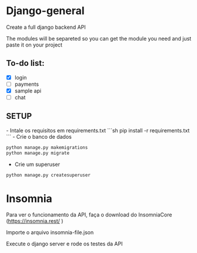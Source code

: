 # Django-general
Create a full django backend API

The modules will be separeted so you can get the module you need and just paste it on your project

<h2>To-do list:</h2>

- [x] login
- [ ] payments
- [x] sample api
- [ ] chat

<h2>SETUP</h2>
- Intale os requisitos em requirements.txt
```sh
pip install -r requirements.txt
```
- Crie o banco de dados

```sh
python manage.py makemigrations
python manage.py migrate
```

- Crie um superuser
```sh
python manage.py createsuperuser
```


# Insomnia
Para ver o funcionamento da API, faça o download do InsomniaCore (https://insomnia.rest/ )

Importe o arquivo insomnia-file.json

Execute o django server e rode os testes da API